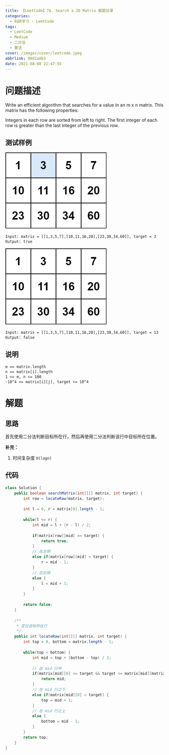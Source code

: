 ```yaml
---
title: 【LeetCode】74. Search a 2D Matrix 解题记录
categories:
  - 科研学习 - LeetCode
tags:
  - LeetCode
  - Medium
  - 二分法
  - 算法
cover: /images/cover/leetcode.jpeg
abbrlink: 90d1a8b3
date: 2021-08-08 22:47:55
---
```


# 问题描述

Write an efficient algorithm that searches for a value in an m x n matrix. This matrix has the following properties:

Integers in each row are sorted from left to right.
The first integer of each row is greater than the last integer of the previous row.

## 测试样例

![](/images/【LeetCode】74-Search-a-2D-Matrix-解题记录/2021-08-08-22-48-45.png)

```
Input: matrix = [[1,3,5,7],[10,11,16,20],[23,30,34,60]], target = 3
Output: true
```

![](/images/【LeetCode】74-Search-a-2D-Matrix-解题记录/2021-08-08-22-49-36.png)

```
Input: matrix = [[1,3,5,7],[10,11,16,20],[23,30,34,60]], target = 13
Output: false
```

## 说明

```
m == matrix.length
n == matrix[i].length
1 <= m, n <= 100
-10^4 <= matrix[i][j], target <= 10^4
```

# 解题

## 思路

首先使用二分法判断目标所在行，然后再使用二分法判断该行中目标所在位置。

**补充：**

1. 时间复杂度 `O(logn)`

## 代码

```java
class Solution {
    public boolean searchMatrix(int[][] matrix, int target) {
        int row = locateRaw(matrix, target);
        
        int l = 0, r = matrix[0].length - 1;
        
        while(l <= r) {
            int mid = l + (r - l) / 2;
            
            if(matrix[row][mid] == target) {
                return true;
            }
            // 在左侧
            else if(matrix[row][mid] > target) {
                r = mid - 1;
            }
            // 在右侧
            else {
                l = mid + 1;
            }
        }
        
        return false;
    }
    
    /**
     * 定位目标所在行
     */
    public int locateRaw(int[][] matrix, int target) {
        int top = 0, bottom = matrix.length - 1;
        
        while(top < bottom) {
            int mid = top + (bottom - top) / 2;
            
            // 在 mid 行中
            if(matrix[mid][0] <= target && target <= matrix[mid][matrix[mid].length - 1]) {
                return mid;
            }
            // 在 mid 行之下
            else if(matrix[mid][0] < target) {
                top = mid + 1;
            }
            // 在 mid 行之上
            else {
                bottom = mid - 1;
            }
        }
        return top;
    }
}
```
